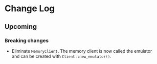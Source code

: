Change Log
==========

Upcoming
--------

### Breaking changes

* Eliminate `MemoryClient`. The memory client is now called the emulator and can
  be created with `Client::new_emulator()`.
